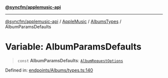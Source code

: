 [**@syncfm/applemusic-api**](../../../../../../README.md)

***

[@syncfm/applemusic-api](../../../../../../globals.md) / [AppleMusic](../../../README.md) / [AlbumsTypes](../README.md) / AlbumParamsDefaults

# Variable: AlbumParamsDefaults

> `const` **AlbumParamsDefaults**: [`AlbumRequestOptions`](../interfaces/AlbumRequestOptions.md)

Defined in: [endpoints/Albums/types.ts:140](https://github.com/sync-fm/applemusic-api/blob/9ff258d5e3837a0cb0f9914911c5614d92f344ed/src/endpoints/Albums/types.ts#L140)
